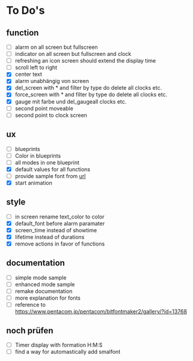# To Do's

## function

- [ ] alarm on all screen but fullscreen
- [ ] indicator on all screen but fullscreen and clock
- [ ] refreshing an icon screen should extend the display time
- [ ] scroll left to right
- [x] center text
- [x] alarm unabhängig von screen
- [x] del_screen with * and filter by type do delete all clocks etc.
- [x] force_screen with * and filter by type do delete all clocks etc.
- [x] gauge mit farbe und del_gaugeall clocks etc.
- [ ] second point moveable
- [ ] second point to clock screen

## ux

- [ ] blueprints
- [ ] Color in blueprints
- [ ] all modes in one blueprint
- [x] default values for all functions
- [ ] provide sample font from [url](https://www.pentacom.jp/pentacom/bitfontmaker2/)
- [x] start animation

## style

- [ ] in screen rename text_color to color
- [x] default_font before alarm paramater
- [x] screen_time instead of showtime
- [x] lifetime instead of durations
- [x] remove actions in favor of functions

## documentation

- [ ] simple mode sample
- [ ] enhanced mode sample
- [ ] remake documentation
- [ ] more explanation for fonts
- [ ] reference to https://www.pentacom.jp/pentacom/bitfontmaker2/gallery/?id=13768

## noch prüfen

- [ ] Timer display with formation H:M:S
- [ ] find a way for automastically add smalfont